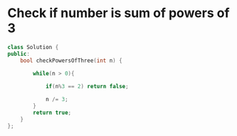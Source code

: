 # Check if number is sum of powers of 3

```c++
class Solution {
public:
    bool checkPowersOfThree(int n) {
        
        while(n > 0){

            if(n%3 == 2) return false;

            n /= 3;
        }
        return true;
    }
};
```

